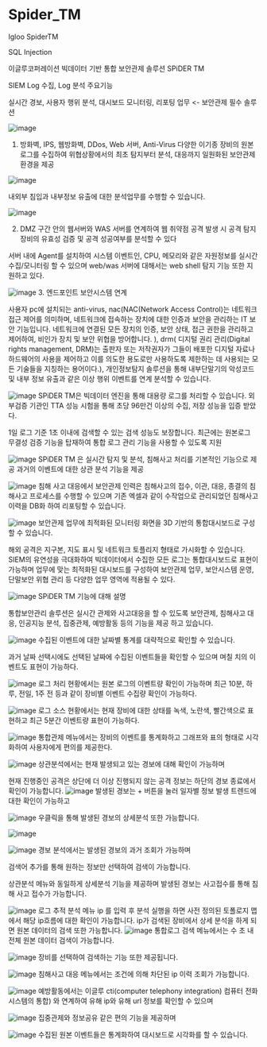 # Spider_TM
Igloo SpiderTM

SQL Injection

이글루코퍼레이션 빅데이터 기반 통합 보안관제 솔루션 SPiDER TM

SIEM Log 수집, Log 분석 주요기능 

실시간 경보, 사용자 행위 분석, 대시보드 모니터링, 리포팅 업무 <- 보안관제 필수 솔루션


![image](https://github.com/user-attachments/assets/eda5ac6b-9980-4f7b-a272-c38676290043)

1. 방화벽, IPS, 웹방화벽, DDos, Web 서버, Anti-Virus 다양한 이기종 장비의 원본 로그를 수집하여 위협상황에서의 최초 탐지부터
분석, 대응까지 일원화된 보안관제 환경을 제공

![image](https://github.com/user-attachments/assets/072d93af-1dc7-4f65-8fd7-533ca71d02df)

내외부 침입과 내부정보 유출에 대한 분석업무를 수행할 수 있습니다.

![image](https://github.com/user-attachments/assets/da5ea0a1-b742-4ced-893e-e67c99aedb9f)

2. DMZ 구간 안의 웹서버와 WAS 서버를 연계하여 웹 취약점 공격 발생 시 공격 탐지 장비의 유효성 검증 및 공격 성공여부를 분석할 수 있다

서버 내에 Agent를 설치하여 시스템 이벤트인, CPU, 메모리와 같은 자원정보를 실시간 수집/모니터링 할 수 있으며 web/was 서버에 대해서는
web shell 탐지 기능 또한 지원하고 있다.

![image](https://github.com/user-attachments/assets/ff25deb9-6044-4e29-bd10-0c3eaabfa4bd)
3. 엔드포인트 보안시스템 연계

 사용자 pc에 설치되는 anti-virus, nac(NAC(Network Access Control)는 네트워크 접근 제어를 의미하며, 네트워크에 접속하는 장치에 대한 인증과 보안을 관리하는 IT 보안 기능입니다. 네트워크에 연결된 모든 장치의 인증, 보안 상태, 접근 권한을 관리하고 제어하여, 비인가 장치 및 보안 위협을 방어합니다. ), drm(
디지털 권리 관리(Digital rights management, DRM)는 출판자 또는 저작권자가 그들이 배포한 디지털 자료나 하드웨어의 사용을 제어하고 이를 의도한 용도로만 사용하도록 제한하는 데 사용되는 모든 기술들을 지칭하는 용어이다.), 개인정보탐지 솔루션을 통해 내부단말기의 악성코드 및 내부 정보 유출과 같은 이상 행위 이벤트를 연계 분석할 수 있습니다.

![image](https://github.com/user-attachments/assets/e23bfc1a-a94c-4d99-8de6-63a78d45d909)
SPiDER TM은 빅데이터 엔진을 통해 대용량 로그를 처리할 수 있습니다.
외부검증 기관인 TTA 성능 시험을 통해 초당 96만건 이상의 수집, 저장 성능을 입증 받았다.

1일 로그 기준 1초 이내에 검색할 수 있는 검색 성능도 보장합니다.
최근에는 원본로그 무결성 검증 기능을 탑재하여 통합 로그 관리 기능을 사용할 수 있도록 지원

![image](https://github.com/user-attachments/assets/e4cc38ae-e7bf-4bd5-9798-01bbbf22f070)
SPiDER TM 은 실시간 탐지 및 분석, 침해사고 처리를 기본적인 기능으로 제공
과거의 이벤트에 대한 상관 분석 기능을 제공

![image](https://github.com/user-attachments/assets/7c286b35-82bb-42f8-86ee-fee6bc204003)
침해 사고 대응에서 보안관제 인력은 침해사고의 접수, 이관, 대응, 종결의 침해사고 프로세스를 수행할 수 있으며
기존 엑셀과 같이 수작업으로 관리되었던 침해사고 이력을 DB화 하여 리포팅할 수 있습니다.

![image](https://github.com/user-attachments/assets/2a53ba67-7338-4ca8-8d56-33a4955dbe5a)
보안관제 업무에 최적화된 모니터링 화면을 3D 기반의 통합대시보드로 구성할 수 있습니다.

해외 공격은 지구본, 지도 표시 및 네트워크 토플리지 형태로 가시화할 수 있습니다.
SIEM의 유연성을 극대화하여 빅데이터에서 수집한 모든 로그는 통합대시보드로 표현이 가능하며 
업무에 맞는 최적화된 대시보드를 구성하여 보안관제 업무, 보안시스템 운영, 단말보안 위협 관리 등 다양한 업무 영역에 적용될 수 있다.

![image](https://github.com/user-attachments/assets/3e3fa387-45b4-4ba9-8ff9-990eb3b65c2a)
SPiDER TM 기능에 대해 설명

통합보안관리 솔루션은 실시간 관제와 사고대응을 할 수 있도록 보안관제, 침해사고 대응, 인공지능 분석, 집중관제, 예방활동 등의 기능을 제공
하고 있습니다.

![image](https://github.com/user-attachments/assets/5dabe76a-3e36-4e90-897f-a991ea82e545)
수집된 이벤트에 대한 날짜별 통계를 대략적으로 확인할 수 있습니다.

과거 날짜 선택시에도 선택된 날짜에 수집된 이벤트들을 확인할 수 있으며 며칠 치의 이벤트도 표현이 가능하다.

![image](https://github.com/user-attachments/assets/e482b5e3-7efe-47a4-b647-579ef30cb251)
로그 처리 현황에서는 원본 로그의 이벤트량 확인이 가능하며 최근 10분, 하루, 전일, 1주 전 등과 같이 장비별 이벤트 수집량 확인이 가능하다.

![image](https://github.com/user-attachments/assets/41ba8bd6-3a41-4c86-83ec-717bf50e82fd)
로그 소스 현황에서는 현재 장비에 대한 상태를 녹색, 노란색, 빨간색으로 표현하고 최근 5분간 이벤트량 표현이 가능하다.

![image](https://github.com/user-attachments/assets/42f482ec-c2c7-4860-bc94-7ee415d1e327)
통합관제 메뉴에서는 장비의 이벤트를 통계화하고 그래프와 표의 형태로 시각화하여 사용자에게 편의를 제공한다.

![image](https://github.com/user-attachments/assets/ad6b3d8b-23c9-4a12-9152-2147b7876bba)
상관분석에서는 현재 발생되고 있는 경보에 대해 확인이 가능하며

현재 진행중인 공격은 상단에 더 이상 진행되지 않는 공격 정보는 하단의 경보 종료에서 확인이 가능합니다.
![image](https://github.com/user-attachments/assets/aa226878-7907-47f8-8551-35a2fc2e66ec)
발생된 경보는 + 버튼을 눌러 일자별 정보 발생 트렌드에 대한 확인이 가능하고

![image](https://github.com/user-attachments/assets/2af7349f-d2ca-4b9d-b33e-3f0f728f5ff1)
우클릭을 통해 발생된 경보의 상세분석 또한 가능합니다.

![image](https://github.com/user-attachments/assets/7e7a16d8-f419-41b7-bfeb-4cb9f8251196)

![image](https://github.com/user-attachments/assets/5ad8028d-4bfb-4349-bcde-f2432ac2d005)
경보 분석에서는 발생된 경보의 과거 조회가 가능하며

검색어 추가를 통해 원하는 정보만 선택하여 검색이 가능합니다.

상관분석 메뉴와 동일하게 상세분석 기능을 제공하며 발생된 경보는 사고접수를 통해 침해 사고 접수가 가능합니다.

![image](https://github.com/user-attachments/assets/ffec5fbc-76cc-44a6-bdbf-44fb04e38ddd)
로그 추적 분석 메뉴  ip 를 입력 후 분석 실행을 하면 사전 정의된 토폴로지 맵에서 해당 ip흐름에 대한 확인이 가능합니다.
ip가 검색된 장비에서 상세 분석을 하게 되면 원본 데이터의 검색 또한 가능합니다.
![image](https://github.com/user-attachments/assets/d613b87d-03a1-4c5d-8cb7-d4a85c67e21c)
통합로그 검색 메뉴에서는 수 초 내 전체 원본 데이터 검색이 가능합니다.

![image](https://github.com/user-attachments/assets/fa5c3eb9-3c43-4076-87de-f2889c146779)
장비를 선택하여 검색하는 기능 또한 제공됩니다.

![image](https://github.com/user-attachments/assets/10c8a324-4324-48ae-83c7-b2b1687ceee6)
침해사고 대응 메뉴에서는 조건에 의해 차단된 ip 이력 조회가 가능합니다.

![image](https://github.com/user-attachments/assets/d326ff4b-0cf6-49e2-af29-cb19cfa2756f)
예방활동에서는 이글루 cti(computer telephony integration) 컴퓨터 전화 시스템의 통합) 와 연계하여 유해 ip와 유해 url 정보를
확인할 수 있으며

![image](https://github.com/user-attachments/assets/8308517b-8cb3-4689-83e9-5710c32b3e6d)
집중관제와 정보공유 같은 편의 기능을 제공하며 

![image](https://github.com/user-attachments/assets/2e93aee1-85bd-44a3-844e-265521017a46)
수집된 원본 이벤트들은 통계화하여 대시보드로 시각화를 할 수 있습니다.
 
